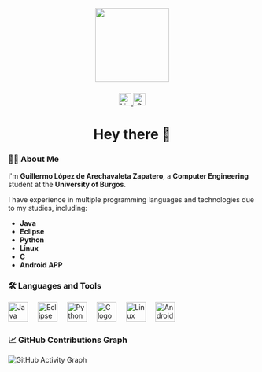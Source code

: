 <div align="center">
  <img height="150" src="https://avatars.githubusercontent.com/u/178704941?v=4" />
</div>

###

<div align="center">
  <a href="https://www.linkedin.com/in/guillermo-lópez-de-arechavaleta-zapatero-60aa9b302/" target="_blank">
    <img src="https://img.shields.io/static/v1?message=LinkedIn&logo=linkedin&label=&color=0077B5&logoColor=white&labelColor=&style=for-the-badge"
         height="25" alt="LinkedIn logo" />
  </a>
  <a href="mailto:guillermo.lopzap@gmail.com" target="_blank">
    <img src="https://img.shields.io/static/v1?message=Gmail&logo=gmail&label=&color=D14836&logoColor=white&labelColor=&style=for-the-badge"
         height="25" alt="Gmail logo" />
  </a>
</div>

###
<h1 align="center">Hey there 👋</h1>

###

### 👨‍💻 About Me

I'm **Guillermo López de Arechavaleta Zapatero**, a **Computer Engineering** student at the **University of Burgos**.  

I have experience in multiple programming languages and technologies due to my studies, including:  
- **Java**  
- **Eclipse**  
- **Python**  
- **Linux**  
- **C**  
- **Android APP**   

###

### 🛠 Languages and Tools

<div align="left">
  <img src="https://cdn.jsdelivr.net/gh/devicons/devicon/icons/java/java-original.svg" height="40" alt="Java logo" />
  <img width="12" />
  <img src="https://cdn.jsdelivr.net/gh/devicons/devicon/icons/eclipse/eclipse-original.svg" height="40" alt="Eclipse logo" />
  <img width="12" />
  <img src="https://cdn.jsdelivr.net/gh/devicons/devicon/icons/python/python-original.svg" height="40" alt="Python logo" />
  <img width="12" />
  <img src="https://cdn.jsdelivr.net/gh/devicons/devicon/icons/c/c-original.svg" height="40" alt="C logo" />
  <img width="12" />
  <img src="https://cdn.jsdelivr.net/gh/devicons/devicon/icons/linux/linux-original.svg" height="40" alt="Linux logo" />
  <img width="12" />
  <img src="https://cdn.jsdelivr.net/gh/devicons/devicon/icons/android/android-original.svg" height="40" alt="Android logo" />

</div>

###

### 📈 GitHub Contributions Graph
![GitHub Activity Graph](https://github-readme-activity-graph.vercel.app/graph?username=Yety14&theme=github-dark)
